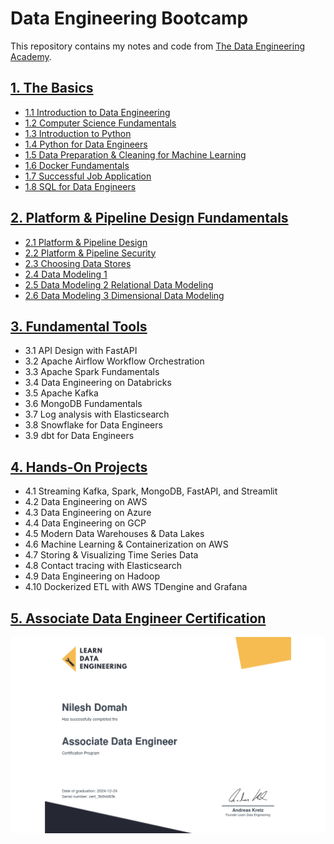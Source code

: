 # Data Engineering Bootcamp
This repository contains my notes and code from [The Data Engineering Academy](https://learndataengineering.com/p/academy).

## [1. The Basics](https://github.com/ndomah/Data-Engineering-Bootcamp/tree/main/1.%20The%20Basics)
- [1.1 Introduction to Data Engineering](https://github.com/ndomah/Data-Engineering-Bootcamp/tree/main/1.%20The%20Basics/1.1%20Introduction%20to%20Data%20Engineering)
- [1.2 Computer Science Fundamentals](https://github.com/ndomah/Data-Engineering-Bootcamp/tree/main/1.%20The%20Basics/1.2%20Computer%20Science%20Fundamentals)
- [1.3 Introduction to Python](https://github.com/ndomah/Data-Engineering-Bootcamp/tree/main/1.%20The%20Basics/1.3%20Introduction%20to%20Python)
- [1.4 Python for Data Engineers](https://github.com/ndomah/Data-Engineering-Bootcamp/tree/main/1.%20The%20Basics/1.4%20Python%20for%20Data%20Engineers)
- [1.5 Data Preparation & Cleaning for Machine Learning](https://github.com/ndomah/Data-Engineering-Bootcamp/tree/main/1.%20The%20Basics/1.5%20Data%20Preparation%20%26%20Cleaning%20for%20Machine%20Learning)
- [1.6 Docker Fundamentals](https://github.com/ndomah/Data-Engineering-Bootcamp/tree/main/1.%20The%20Basics/1.6%20Docker%20Fundamentals)
- [1.7 Successful Job Application](https://github.com/ndomah/Data-Engineering-Bootcamp/tree/main/1.%20The%20Basics/1.7%20Successful%20Job%20Application)
- [1.8 SQL for Data Engineers](https://github.com/ndomah/Data-Engineering-Bootcamp/tree/main/1.%20The%20Basics/1.8%20SQL%20for%20Data%20Engineers)

## [2. Platform & Pipeline Design Fundamentals](https://github.com/ndomah/Data-Engineering-Bootcamp/tree/main/2.%20Platform%20%26%20Pipeline%20Design%20Fundamentals)
- [2.1 Platform & Pipeline Design](https://github.com/ndomah/Data-Engineering-Bootcamp/tree/main/2.%20Platform%20%26%20Pipeline%20Design%20Fundamentals/2.1%20Platform%20%26%20Pipeline%20Design)
- [2.2 Platform & Pipeline Security](https://github.com/ndomah/Data-Engineering-Bootcamp/tree/main/2.%20Platform%20%26%20Pipeline%20Design%20Fundamentals/2.2%20Platform%20%26%20Pipeline%20Security)
- [2.3 Choosing Data Stores](https://github.com/ndomah/Data-Engineering-Bootcamp/tree/main/2.%20Platform%20%26%20Pipeline%20Design%20Fundamentals/2.3%20Choosing%20Data%20Stores)
- [2.4 Data Modeling 1](https://github.com/ndomah/Data-Engineering-Bootcamp/tree/main/2.%20Platform%20%26%20Pipeline%20Design%20Fundamentals/2.4%20Data%20Modeling%201)
- [2.5 Data Modeling 2 Relational Data Modeling](https://github.com/ndomah/Data-Engineering-Bootcamp/tree/main/2.%20Platform%20%26%20Pipeline%20Design%20Fundamentals/2.5%20Data%20Modeling%202%20Relational%20Data%20Modeling)
- [2.6 Data Modeling 3 Dimensional Data Modeling](https://github.com/ndomah/Data-Engineering-Bootcamp/tree/main/2.%20Platform%20%26%20Pipeline%20Design%20Fundamentals/2.6%20Data%20Modeling%203%20Dimensional%20Data%20Modeling)

## [3. Fundamental Tools](https://github.com/ndomah/Data-Engineering-Bootcamp/tree/main/3.%20Fundamental%20Tools)
- 3.1 API Design with FastAPI
- 3.2 Apache Airflow Workflow Orchestration
- 3.3 Apache Spark Fundamentals
- 3.4 Data Engineering on Databricks
- 3.5 Apache Kafka
- 3.6 MongoDB Fundamentals
- 3.7 Log analysis with Elasticsearch
- 3.8 Snowflake for Data Engineers
- 3.9 dbt for Data Engineers

## [4. Hands-On Projects](https://github.com/ndomah/Data-Engineering-Bootcamp/tree/main/4.%20Hands-On%20Projects)
- 4.1 Streaming Kafka, Spark, MongoDB, FastAPI, and Streamlit
- 4.2 Data Engineering on AWS
- 4.3 Data Engineering on Azure
- 4.4 Data Engineering on GCP
- 4.5 Modern Data Warehouses & Data Lakes
- 4.6 Machine Learning & Containerization on AWS
- 4.7 Storing & Visualizing Time Series Data
- 4.8 Contact tracing with Elasticsearch
- 4.9 Data Engineering on Hadoop
- 4.10 Dockerized ETL with AWS TDengine and Grafana

## [5. Associate Data Engineer Certification](https://github.com/ndomah/Data-Engineering-Bootcamp/tree/main/5.%20Associate%20Data%20Engineer%20Certificate)
![cert](https://github.com/ndomah/Data-Engineering-Bootcamp/blob/main/5.%20Associate%20Data%20Engineer%20Certificate/certificate-of-completion-for-data-engineering-certification.jpg)
